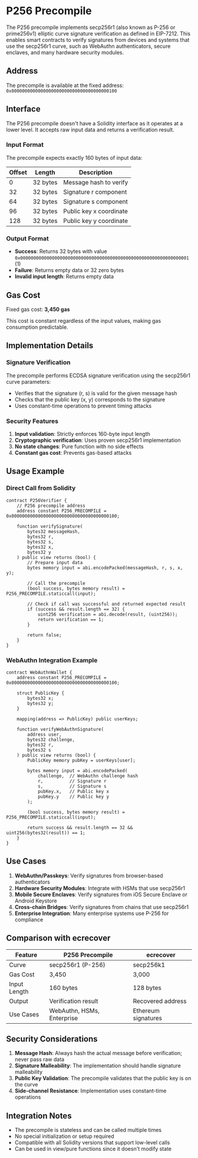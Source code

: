 # P256 Precompile

The P256 precompile implements secp256r1 (also known as P-256 or prime256v1) elliptic curve signature verification as
defined in EIP-7212. This enables smart contracts to verify signatures from devices and systems that use the
secp256r1 curve, such as WebAuthn authenticators, secure enclaves, and many hardware security modules.

## Address

The precompile is available at the fixed address: `0x0000000000000000000000000000000000000100`

## Interface

The P256 precompile doesn't have a Solidity interface as it operates at a lower level.
It accepts raw input data and returns a verification result.

### Input Format

The precompile expects exactly 160 bytes of input data:

| Offset | Length | Description |
|--------|--------|-------------|
| 0 | 32 bytes | Message hash to verify |
| 32 | 32 bytes | Signature r component |
| 64 | 32 bytes | Signature s component |
| 96 | 32 bytes | Public key x coordinate |
| 128 | 32 bytes | Public key y coordinate |

### Output Format

- **Success**: Returns 32 bytes with value `0x0000000000000000000000000000000000000000000000000000000000000001` (1)
- **Failure**: Returns empty data or 32 zero bytes
- **Invalid input length**: Returns empty data

## Gas Cost

Fixed gas cost: **3,450 gas**

This cost is constant regardless of the input values, making gas consumption predictable.

## Implementation Details

### Signature Verification

The precompile performs ECDSA signature verification using the secp256r1 curve parameters:

- Verifies that the signature (r, s) is valid for the given message hash
- Checks that the public key (x, y) corresponds to the signature
- Uses constant-time operations to prevent timing attacks

### Security Features

1. **Input validation**: Strictly enforces 160-byte input length
2. **Cryptographic verification**: Uses proven secp256r1 implementation
3. **No state changes**: Pure function with no side effects
4. **Constant gas cost**: Prevents gas-based attacks

## Usage Example

### Direct Call from Solidity

```solidity
contract P256Verifier {
    // P256 precompile address
    address constant P256_PRECOMPILE = 0x0000000000000000000000000000000000000100;
    
    function verifySignature(
        bytes32 messageHash,
        bytes32 r,
        bytes32 s,
        bytes32 x,
        bytes32 y
    ) public view returns (bool) {
        // Prepare input data
        bytes memory input = abi.encodePacked(messageHash, r, s, x, y);
        
        // Call the precompile
        (bool success, bytes memory result) = P256_PRECOMPILE.staticcall(input);
        
        // Check if call was successful and returned expected result
        if (success && result.length == 32) {
            uint256 verification = abi.decode(result, (uint256));
            return verification == 1;
        }
        
        return false;
    }
}
```

### WebAuthn Integration Example

```solidity
contract WebAuthnWallet {
    address constant P256_PRECOMPILE = 0x0000000000000000000000000000000000000100;
    
    struct PublicKey {
        bytes32 x;
        bytes32 y;
    }
    
    mapping(address => PublicKey) public userKeys;
    
    function verifyWebAuthnSignature(
        address user,
        bytes32 challenge,
        bytes32 r,
        bytes32 s
    ) public view returns (bool) {
        PublicKey memory pubKey = userKeys[user];
        
        bytes memory input = abi.encodePacked(
            challenge,  // WebAuthn challenge hash
            r,          // Signature r
            s,          // Signature s
            pubKey.x,   // Public key x
            pubKey.y    // Public key y
        );
        
        (bool success, bytes memory result) = P256_PRECOMPILE.staticcall(input);
        
        return success && result.length == 32 && uint256(bytes32(result)) == 1;
    }
}
```

## Use Cases

1. **WebAuthn/Passkeys**: Verify signatures from browser-based authenticators
2. **Hardware Security Modules**: Integrate with HSMs that use secp256r1
3. **Mobile Secure Enclaves**: Verify signatures from iOS Secure Enclave or Android Keystore
4. **Cross-chain Bridges**: Verify signatures from chains that use secp256r1
5. **Enterprise Integration**: Many enterprise systems use P-256 for compliance

## Comparison with ecrecover

| Feature | P256 Precompile | ecrecover |
|---------|----------------|-----------|
| Curve | secp256r1 (P-256) | secp256k1 |
| Gas Cost | 3,450 | 3,000 |
| Input Length | 160 bytes | 128 bytes |
| Output | Verification result | Recovered address |
| Use Cases | WebAuthn, HSMs, Enterprise | Ethereum signatures |

## Security Considerations

1. **Message Hash**: Always hash the actual message before verification; never pass raw data
2. **Signature Malleability**: The implementation should handle signature malleability
3. **Public Key Validation**: The precompile validates that the public key is on the curve
4. **Side-channel Resistance**: Implementation uses constant-time operations

## Integration Notes

- The precompile is stateless and can be called multiple times
- No special initialization or setup required
- Compatible with all Solidity versions that support low-level calls
- Can be used in view/pure functions since it doesn't modify state
